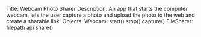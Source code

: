 Title: Webcam Photo Sharer
Description: An app that starts the computer webcam, lets the user capture a photo
and upload the photo to the web and create a sharable link.
Objects: Webcam:
            start()
            stop()
            capture()
         FileSharer:
            filepath
            api
            share()


